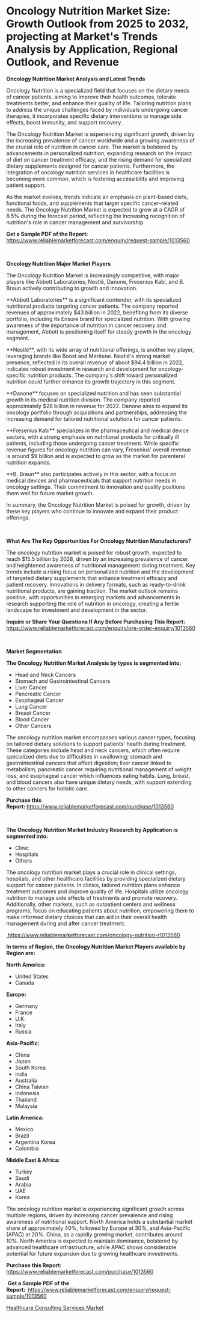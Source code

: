 <p><h1>Oncology Nutrition Market Size: Growth Outlook from 2025 to 2032, projecting at Market's Trends Analysis by Application, Regional Outlook, and Revenue</h1></p><p><strong>Oncology Nutrition Market Analysis and Latest Trends</strong></p>
<p><p>Oncology Nutrition is a specialized field that focuses on the dietary needs of cancer patients, aiming to improve their health outcomes, tolerate treatments better, and enhance their quality of life. Tailoring nutrition plans to address the unique challenges faced by individuals undergoing cancer therapies, it incorporates specific dietary interventions to manage side effects, boost immunity, and support recovery.</p><p>The Oncology Nutrition Market is experiencing significant growth, driven by the increasing prevalence of cancer worldwide and a growing awareness of the crucial role of nutrition in cancer care. The market is bolstered by advancements in personalized nutrition, expanding research on the impact of diet on cancer treatment efficacy, and the rising demand for specialized dietary supplements designed for cancer patients. Furthermore, the integration of oncology nutrition services in healthcare facilities is becoming more common, which is fostering accessibility and improving patient support.</p><p>As the market evolves, trends indicate an emphasis on plant-based diets, functional foods, and supplements that target specific cancer-related needs. The Oncology Nutrition Market is expected to grow at a CAGR of 8.5% during the forecast period, reflecting the increasing recognition of nutrition's role in cancer management and survivorship.</p></p>
<p><strong>Get a Sample PDF of the Report:&nbsp;</strong> <a href="https://www.reliablemarketforecast.com/enquiry/request-sample/1013560?utm_campaign=3216&utm_medium=2&utm_source=Github&utm_content=ia&utm_term=06032025&utm_id=oncology-nutrition">https://www.reliablemarketforecast.com/enquiry/request-sample/1013560</a></p>
<p>&nbsp;</p>
<p><strong>Oncology Nutrition Major Market Players</strong></p>
<p><p>The Oncology Nutrition Market is increasingly competitive, with major players like Abbott Laboratories, Nestlé, Danone, Fresenius Kabi, and B. Braun actively contributing to growth and innovation. </p><p>**Abbott Laboratories** is a significant contender, with its specialized nutritional products targeting cancer patients. The company reported revenues of approximately $43 billion in 2022, benefiting from its diverse portfolio, including its Ensure brand for specialized nutrition. With growing awareness of the importance of nutrition in cancer recovery and management, Abbott is positioning itself for steady growth in the oncology segment.</p><p>**Nestlé**, with its wide array of nutritional offerings, is another key player, leveraging brands like Boost and Meritene. Nestlé's strong market presence, reflected in its overall revenue of about $94.4 billion in 2022, indicates robust investment in research and development for oncology-specific nutrition products. The company's shift toward personalized nutrition could further enhance its growth trajectory in this segment.</p><p>**Danone** focuses on specialized nutrition and has seen substantial growth in its medical nutrition division. The company reported approximately $28 billion in revenue for 2022. Danone aims to expand its oncology portfolio through acquisitions and partnerships, addressing the increasing demand for tailored nutritional solutions for cancer patients.</p><p>**Fresenius Kabi** specializes in the pharmaceutical and medical device sectors, with a strong emphasis on nutritional products for critically ill patients, including those undergoing cancer treatment. While specific revenue figures for oncology nutrition can vary, Fresenius' overall revenue is around $9 billion and is expected to grow as the market for parenteral nutrition expands.</p><p>**B. Braun** also participates actively in this sector, with a focus on medical devices and pharmaceuticals that support nutrition needs in oncology settings. Their commitment to innovation and quality positions them well for future market growth.</p><p>In summary, the Oncology Nutrition Market is poised for growth, driven by these key players who continue to innovate and expand their product offerings.</p></p>
<p>&nbsp;</p>
<p><strong>What Are The Key Opportunities For Oncology Nutrition Manufacturers?</strong></p>
<p><p>The oncology nutrition market is poised for robust growth, expected to reach $15.5 billion by 2028, driven by an increasing prevalence of cancer and heightened awareness of nutritional management during treatment. Key trends include a rising focus on personalized nutrition and the development of targeted dietary supplements that enhance treatment efficacy and patient recovery. Innovations in delivery formats, such as ready-to-drink nutritional products, are gaining traction. The market outlook remains positive, with opportunities in emerging markets and advancements in research supporting the role of nutrition in oncology, creating a fertile landscape for investment and development in the sector.</p></p>
<p><strong>Inquire or Share Your Questions If Any Before Purchasing This Report:</strong> <a href="https://www.reliablemarketforecast.com/enquiry/pre-order-enquiry/1013560?utm_campaign=3216&utm_medium=2&utm_source=Github&utm_content=ia&utm_term=06032025&utm_id=oncology-nutrition">https://www.reliablemarketforecast.com/enquiry/pre-order-enquiry/1013560</a></p>
<p>&nbsp;</p>
<p><strong>Market Segmentation</strong></p>
<p><strong>The Oncology Nutrition Market Analysis by types is segmented into:</strong></p>
<p><ul><li>Head and Neck Cancers</li><li>Stomach and Gastrointestinal Cancers</li><li>Liver Cancer</li><li>Pancreatic Cancer</li><li>Esophageal Cancer</li><li>Lung Cancer</li><li>Breast Cancer</li><li>Blood Cancer</li><li>Other Cancers</li></ul></p>
<p><p>The oncology nutrition market encompasses various cancer types, focusing on tailored dietary solutions to support patients' health during treatment. These categories include head and neck cancers, which often require specialized diets due to difficulties in swallowing; stomach and gastrointestinal cancers that affect digestion; liver cancer linked to metabolism; pancreatic cancer requiring nutritional management of weight loss; and esophageal cancer which influences eating habits. Lung, breast, and blood cancers also have unique dietary needs, with support extending to other cancers for holistic care.</p></p>
<p><strong>Purchase this Report:&nbsp;</strong><a href="https://www.reliablemarketforecast.com/purchase/1013560?utm_campaign=3216&utm_medium=2&utm_source=Github&utm_content=ia&utm_term=06032025&utm_id=oncology-nutrition">https://www.reliablemarketforecast.com/purchase/1013560</a></p>
<p>&nbsp;</p>
<p><strong>The Oncology Nutrition Market Industry Research by Application is segmented into:</strong></p>
<p><ul><li>Clinic</li><li>Hospitals</li><li>Others</li></ul></p>
<p><p>The oncology nutrition market plays a crucial role in clinical settings, hospitals, and other healthcare facilities by providing specialized dietary support for cancer patients. In clinics, tailored nutrition plans enhance treatment outcomes and improve quality of life. Hospitals utilize oncology nutrition to manage side effects of treatments and promote recovery. Additionally, other markets, such as outpatient centers and wellness programs, focus on educating patients about nutrition, empowering them to make informed dietary choices that can aid in their overall health management during and after cancer treatment.</p></p>
<p><a href="https://www.reliablemarketforecast.com/oncology-nutrition-r1013560?utm_campaign=3216&utm_medium=2&utm_source=Github&utm_content=ia&utm_term=06032025&utm_id=oncology-nutrition">&nbsp;https://www.reliablemarketforecast.com/oncology-nutrition-r1013560</a></p>
<p><strong>In terms of Region, the Oncology Nutrition Market Players available by Region are:</strong></p>
<p>
    <p> <strong> North America: </strong>
        <ul>
            <li>United States</li>
            <li>Canada</li>
        </ul>
        </p> 
    <p> <strong> Europe: </strong>
        <ul>
            <li>Germany</li>
            <li>France</li>
            <li>U.K.</li>
            <li>Italy</li>
            <li>Russia</li>
        </ul>
        </p> 
    <p> <strong> Asia-Pacific: </strong>
        <ul>
            <li>China</li>
            <li>Japan</li>
            <li>South Korea</li>
            <li>India</li>
            <li>Australia</li>
            <li>China Taiwan</li>
            <li>Indonesia</li>
            <li>Thailand</li>
            <li>Malaysia</li>
        </ul>
        </p> 
    <p> <strong> Latin America: </strong>
        <ul>
            <li>Mexico</li>
            <li>Brazil</li>
            <li>Argentina Korea</li>
            <li>Colombia</li>
        </ul>
        </p> 
    <p> <strong> Middle East & Africa: </strong>
        <ul>
            <li>Turkey</li>
            <li>Saudi</li>
            <li>Arabia</li>
            <li>UAE</li>
            <li>Korea</li>
        </ul>
    </p>
    </p>
<p><p>The oncology nutrition market is experiencing significant growth across multiple regions, driven by increasing cancer prevalence and rising awareness of nutritional support. North America holds a substantial market share of approximately 40%, followed by Europe at 30%, and Asia-Pacific (APAC) at 20%. China, as a rapidly growing market, contributes around 10%. North America is expected to maintain dominance, bolstered by advanced healthcare infrastructure, while APAC shows considerable potential for future expansion due to growing healthcare investments.</p></p>
<p><strong>Purchase this Report: </strong><a href="https://www.reliablemarketforecast.com/purchase/1013560?utm_campaign=3216&utm_medium=2&utm_source=Github&utm_content=ia&utm_term=06032025&utm_id=oncology-nutrition">https://www.reliablemarketforecast.com/purchase/1013560</a></p>
<p>&nbsp;<strong>Get a Sample PDF of the Report:&nbsp;&nbsp;</strong><a href="https://www.reliablemarketforecast.com/enquiry/request-sample/1013560?utm_campaign=3216&utm_medium=2&utm_source=Github&utm_content=ia&utm_term=06032025&utm_id=oncology-nutrition">https://www.reliablemarketforecast.com/enquiry/request-sample/1013560</a></p>
<p><strong></strong></p>
<p><p><a href="https://github.com/darenph8er/Market-Research-Report-List-1/blob/main/healthcare-consulting-services-market.md?utm_campaign=3216&utm_medium=2&utm_source=Github&utm_content=ia&utm_term=06032025&utm_id=oncology-nutrition">Healthcare Consulting Services Market</a></p></p>